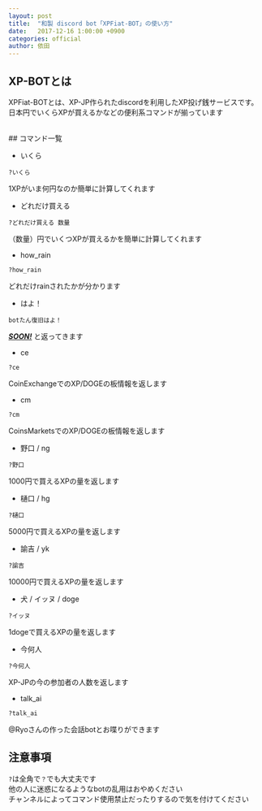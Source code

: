 ```yaml
---
layout: post
title:  "和製 discord bot「XPFiat-BOT」の使い方"
date:   2017-12-16 1:00:00 +0900
categories: official
author: 依田
---
```

## XP-BOTとは
XPFiat-BOTとは、XP-JP作られたdiscordを利用したXP投げ銭サービスです。  
日本円でいくらXPが買えるかなどの便利系コマンドが揃っています  

<br>
## コマンド一覧

- いくら
```
?いくら
```
1XPがいま何円なのか簡単に計算してくれます

- どれだけ買える
```
?どれだけ買える 数量
```
（数量）円でいくつXPが買えるかを簡単に計算してくれます

- how_rain
```
?how_rain
```
どれだけrainされたかが分かります

- はよ！
```
botたん復旧はよ！
```
***<u>SOON!</u>*** と返ってきます

- ce
```
?ce
```
CoinExchangeでのXP/DOGEの板情報を返します

- cm
```
?cm
```
CoinsMarketsでのXP/DOGEの板情報を返します

- 野口 / ng
```
?野口
```
1000円で買えるXPの量を返します

- 樋口 / hg
```
?樋口
```
5000円で買えるXPの量を返します

- 諭吉 / yk
```
?諭吉
```
10000円で買えるXPの量を返します

- 犬 / イッヌ / doge
```
?イッヌ
```
1dogeで買えるXPの量を返します

- 今何人
```
?今何人
```
XP-JPの今の参加者の人数を返します

- talk_ai
```
?talk_ai
```
@Ryoさんの作った会話botとお喋りができます

## 注意事項
`?`は全角で`？`でも大丈夫です  
他の人に迷惑になるようなbotの乱用はおやめください  
チャンネルによってコマンド使用禁止だったりするので気を付けてください  
